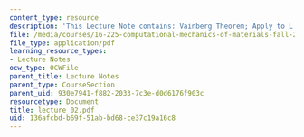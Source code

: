 ```yaml
---
content_type: resource
description: 'This Lecture Note contains: Vainberg Theorem; Apply to L.E.'
file: /media/courses/16-225-computational-mechanics-of-materials-fall-2003/136afcbdb69f51abbd68ce37c19a16c8_lecture_02.pdf
file_type: application/pdf
learning_resource_types:
- Lecture Notes
ocw_type: OCWFile
parent_title: Lecture Notes
parent_type: CourseSection
parent_uid: 930e7941-f882-2033-7c3e-d0d6176f903c
resourcetype: Document
title: lecture_02.pdf
uid: 136afcbd-b69f-51ab-bd68-ce37c19a16c8
---
```


